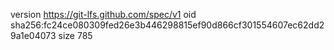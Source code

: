version https://git-lfs.github.com/spec/v1
oid sha256:fc24ce080309fed26e3b446298815ef90d866cf301554607ec62dd29a1e04073
size 785
